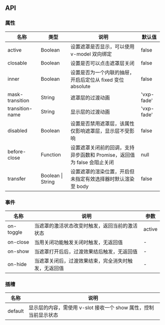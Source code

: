 ## API

### 属性

| 名称            | 类型              | 说明                                                                    | 默认值     |
| --------------- | ----------------- | ----------------------------------------------------------------------- | ---------- |
| active          | Boolean           | 设置遮罩是否显示，可以使用 v-model 双向绑定                             | false      |
| closable        | Boolean           | 设置是否可以点击遮罩层关闭                                              | false      |
| inner           | Boolean           | 设置是否为一个内联的抽屉，开启后定位从 fixed 变位 absolute              | false      |
| mask-transition | String            | 遮罩层的过渡动画                                                        | 'vxp-fade' |
| transition-name | String            | 显示层的过渡动画                                                        | 'vxp-fade' |
| disabled        | Boolean           | 设置是否禁用遮罩层，该属性仅影响遮罩层，显示层不受影响                  | false      |
| before-close    | Function          | 设置遮罩关闭前的回调，支持异步函数和 Promise，返回值为 false 会阻止关闭 | null       |
| transfer        | Boolean \| String | 设置遮罩的渲染位置，开启但未指定有效选择器时默认渲染至 body             | false      |

### 事件

| 名称      | 说明                                                 | 参数   |
| --------- | ---------------------------------------------------- | ------ |
| on-toggle | 当遮罩的激活状态改变时触发，返回当前的激活状态       | active |
| on-close  | 当用关闭功能触发关闭时触发，无返回值                 | -      |
| on-show   | 当遮罩打开后后，过渡效果结后触发，无返回值           | -      |
| on-hide   | 当遮罩关闭后，过渡效果结束，完全消失时触发，无返回值 | -      |

### 插槽

| 名称    | 说明                                                             |
| ------- | ---------------------------------------------------------------- |
| default | 显示层的内容，需使用 v-slot 接收一个 show 属性，控制当前显示状态 |
